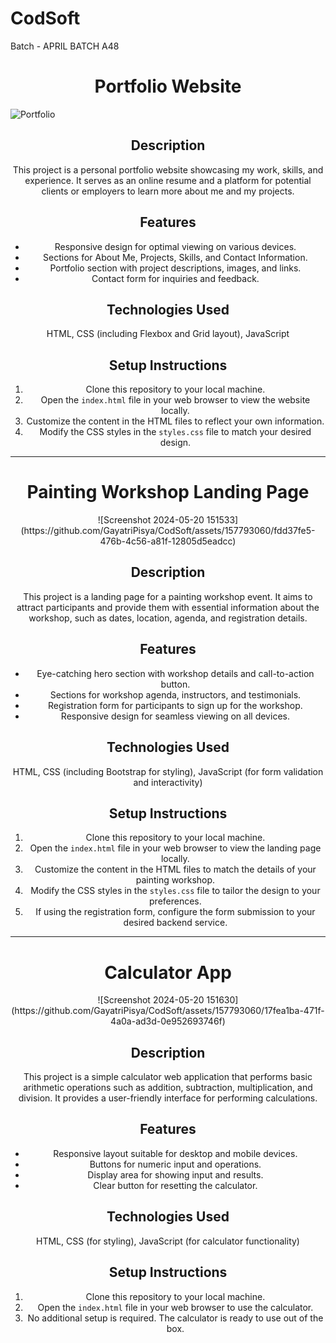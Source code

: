 # CodSoft
Batch - APRIL BATCH A48
<h1 align="center">Portfolio Website</h1>

![Portfolio](https://github.com/GayatriPisya/CodSoft/assets/157793060/d1f9ae11-5c5d-47a2-a453-a129eabb1a4f)

<h2 align="center">Description</h2>
<p align="center">This project is a personal portfolio website showcasing my work, skills, and experience. It serves as an online resume and a platform for potential clients or employers to learn more about me and my projects.</p>

<h2 align="center">Features</h2>
<ul align="center">
  <li>Responsive design for optimal viewing on various devices.</li>
  <li>Sections for About Me, Projects, Skills, and Contact Information.</li>
  <li>Portfolio section with project descriptions, images, and links.</li>
  <li>Contact form for inquiries and feedback.</li>
</ul>

<h2 align="center">Technologies Used</h2>
<p align="center">HTML, CSS (including Flexbox and Grid layout), JavaScript</p>

<h2 align="center">Setup Instructions</h2>
<ol align="center">
  <li>Clone this repository to your local machine.</li>
  <li>Open the <code>index.html</code> file in your web browser to view the website locally.</li>
  <li>Customize the content in the HTML files to reflect your own information.</li>
  <li>Modify the CSS styles in the <code>styles.css</code> file to match your desired design.</li>
</ol>

---

<h1 align="center">Painting Workshop Landing Page</h1>

<p align="center">
 ![Screenshot 2024-05-20 151533](https://github.com/GayatriPisya/CodSoft/assets/157793060/fdd37fe5-476b-4c56-a81f-12805d5eadcc)

</p>

<h2 align="center">Description</h2>
<p align="center">This project is a landing page for a painting workshop event. It aims to attract participants and provide them with essential information about the workshop, such as dates, location, agenda, and registration details.</p>

<h2 align="center">Features</h2>
<ul align="center">
  <li>Eye-catching hero section with workshop details and call-to-action button.</li>
  <li>Sections for workshop agenda, instructors, and testimonials.</li>
  <li>Registration form for participants to sign up for the workshop.</li>
  <li>Responsive design for seamless viewing on all devices.</li>
</ul>

<h2 align="center">Technologies Used</h2>
<p align="center">HTML, CSS (including Bootstrap for styling), JavaScript (for form validation and interactivity)</p>

<h2 align="center">Setup Instructions</h2>
<ol align="center">
  <li>Clone this repository to your local machine.</li>
  <li>Open the <code>index.html</code> file in your web browser to view the landing page locally.</li>
  <li>Customize the content in the HTML files to match the details of your painting workshop.</li>
  <li>Modify the CSS styles in the <code>styles.css</code> file to tailor the design to your preferences.</li>
  <li>If using the registration form, configure the form submission to your desired backend service.</li>
</ol>

---

<h1 align="center">Calculator App</h1>

<p align="center">
 ![Screenshot 2024-05-20 151630](https://github.com/GayatriPisya/CodSoft/assets/157793060/17fea1ba-471f-4a0a-ad3d-0e952693746f)

</p>

<h2 align="center">Description</h2>
<p align="center">This project is a simple calculator web application that performs basic arithmetic operations such as addition, subtraction, multiplication, and division. It provides a user-friendly interface for performing calculations.</p>

<h2 align="center">Features</h2>
<ul align="center">
  <li>Responsive layout suitable for desktop and mobile devices.</li>
  <li>Buttons for numeric input and operations.</li>
  <li>Display area for showing input and results.</li>
  <li>Clear button for resetting the calculator.</li>
</ul>

<h2 align="center">Technologies Used</h2>
<p align="center">HTML, CSS (for styling), JavaScript (for calculator functionality)</p>

<h2 align="center">Setup Instructions</h2>
<ol align="center">
  <li>Clone this repository to your local machine.</li>
  <li>Open the <code>index.html</code> file in your web browser to use the calculator.</li>
  <li>No additional setup is required. The calculator is ready to use out of the box.</li>
</ol>
